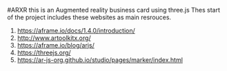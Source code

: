 #ARXR
this is an Augmented reality business card using three.js
Thes start of the project includes these websites as main resrouces.

1) https://aframe.io/docs/1.4.0/introduction/
2) http://www.artoolkitx.org/
3) https://aframe.io/blog/arjs/
4) https://threejs.org/
5) https://ar-js-org.github.io/studio/pages/marker/index.html
